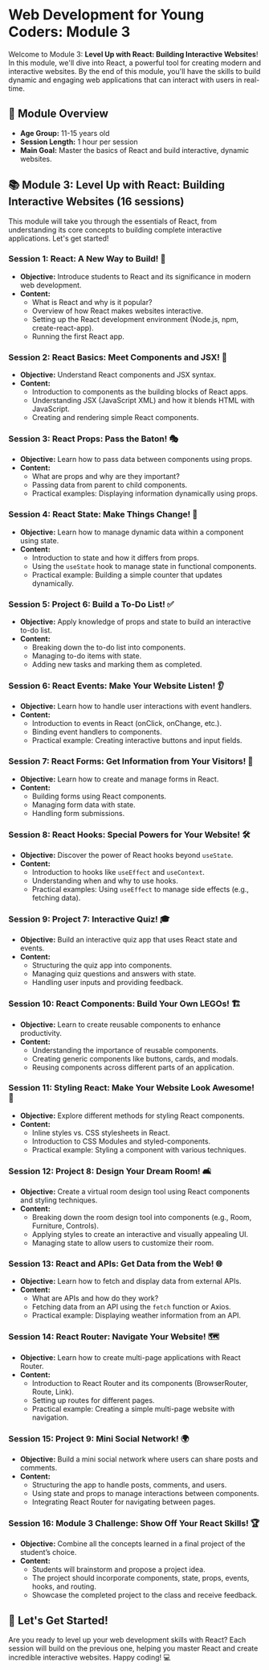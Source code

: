 # Web Development for Young Coders: Module 3

Welcome to Module 3: **Level Up with React: Building Interactive Websites**! In this module, we'll dive into React, a powerful tool for creating modern and interactive websites. By the end of this module, you'll have the skills to build dynamic and engaging web applications that can interact with users in real-time.

## 🎯 Module Overview

- **Age Group:** 11-15 years old
- **Session Length:** 1 hour per session
- **Main Goal:** Master the basics of React and build interactive, dynamic websites.

## 📚 Module 3: Level Up with React: Building Interactive Websites (16 sessions)

This module will take you through the essentials of React, from understanding its core concepts to building complete interactive applications. Let's get started!

### **Session 1: React: A New Way to Build!** 🚀

- **Objective:** Introduce students to React and its significance in modern web development.
- **Content:**
  - What is React and why is it popular?
  - Overview of how React makes websites interactive.
  - Setting up the React development environment (Node.js, npm, create-react-app).
  - Running the first React app.

### **Session 2: React Basics: Meet Components and JSX!** 🧩

- **Objective:** Understand React components and JSX syntax.
- **Content:**
  - Introduction to components as the building blocks of React apps.
  - Understanding JSX (JavaScript XML) and how it blends HTML with JavaScript.
  - Creating and rendering simple React components.

### **Session 3: React Props: Pass the Baton!** 🎭

- **Objective:** Learn how to pass data between components using props.
- **Content:**
  - What are props and why are they important?
  - Passing data from parent to child components.
  - Practical examples: Displaying information dynamically using props.

### **Session 4: React State: Make Things Change!** 🔄

- **Objective:** Learn how to manage dynamic data within a component using state.
- **Content:**
  - Introduction to state and how it differs from props.
  - Using the `useState` hook to manage state in functional components.
  - Practical example: Building a simple counter that updates dynamically.

### **Session 5: Project 6: Build a To-Do List!** ✅

- **Objective:** Apply knowledge of props and state to build an interactive to-do list.
- **Content:**
  - Breaking down the to-do list into components.
  - Managing to-do items with state.
  - Adding new tasks and marking them as completed.

### **Session 6: React Events: Make Your Website Listen!** 👂

- **Objective:** Learn how to handle user interactions with event handlers.
- **Content:**
  - Introduction to events in React (onClick, onChange, etc.).
  - Binding event handlers to components.
  - Practical example: Creating interactive buttons and input fields.

### **Session 7: React Forms: Get Information from Your Visitors!** 📝

- **Objective:** Learn how to create and manage forms in React.
- **Content:**
  - Building forms using React components.
  - Managing form data with state.
  - Handling form submissions.

### **Session 8: React Hooks: Special Powers for Your Website!** 🛠️

- **Objective:** Discover the power of React hooks beyond `useState`.
- **Content:**
  - Introduction to hooks like `useEffect` and `useContext`.
  - Understanding when and why to use hooks.
  - Practical examples: Using `useEffect` to manage side effects (e.g., fetching data).

### **Session 9: Project 7: Interactive Quiz!** 🎓

- **Objective:** Build an interactive quiz app that uses React state and events.
- **Content:**
  - Structuring the quiz app into components.
  - Managing quiz questions and answers with state.
  - Handling user inputs and providing feedback.

### **Session 10: React Components: Build Your Own LEGOs!** 🏗️

- **Objective:** Learn to create reusable components to enhance productivity.
- **Content:**
  - Understanding the importance of reusable components.
  - Creating generic components like buttons, cards, and modals.
  - Reusing components across different parts of an application.

### **Session 11: Styling React: Make Your Website Look Awesome!** 🎨

- **Objective:** Explore different methods for styling React components.
- **Content:**
  - Inline styles vs. CSS stylesheets in React.
  - Introduction to CSS Modules and styled-components.
  - Practical example: Styling a component with various techniques.

### **Session 12: Project 8: Design Your Dream Room!** 🛋️

- **Objective:** Create a virtual room design tool using React components and styling techniques.
- **Content:**
  - Breaking down the room design tool into components (e.g., Room, Furniture, Controls).
  - Applying styles to create an interactive and visually appealing UI.
  - Managing state to allow users to customize their room.

### **Session 13: React and APIs: Get Data from the Web!** 🌐

- **Objective:** Learn how to fetch and display data from external APIs.
- **Content:**
  - What are APIs and how do they work?
  - Fetching data from an API using the `fetch` function or Axios.
  - Practical example: Displaying weather information from an API.

### **Session 14: React Router: Navigate Your Website!** 🗺️

- **Objective:** Learn how to create multi-page applications with React Router.
- **Content:**
  - Introduction to React Router and its components (BrowserRouter, Route, Link).
  - Setting up routes for different pages.
  - Practical example: Creating a simple multi-page website with navigation.

### **Session 15: Project 9: Mini Social Network!** 🌍

- **Objective:** Build a mini social network where users can share posts and comments.
- **Content:**
  - Structuring the app to handle posts, comments, and users.
  - Using state and props to manage interactions between components.
  - Integrating React Router for navigating between pages.

### **Session 16: Module 3 Challenge: Show Off Your React Skills!** 🏆

- **Objective:** Combine all the concepts learned in a final project of the student’s choice.
- **Content:**
  - Students will brainstorm and propose a project idea.
  - The project should incorporate components, state, props, events, hooks, and routing.
  - Showcase the completed project to the class and receive feedback.

## 🚀 Let's Get Started!

Are you ready to level up your web development skills with React? Each session will build on the previous one, helping you master React and create incredible interactive websites. Happy coding! 💻
